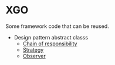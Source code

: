 # XGO

Some framework code that can be reused.

* Design pattern abstract classs
    * [Chain of responsibility](https://github.com/Jun10ng/xgo/tree/master/pattern/chain)
    * [Strategy](https://github.com/Jun10ng/xgo/tree/master/pattern/strategy)
    * [Observer](https://github.com/Jun10ng/goeventbus)
